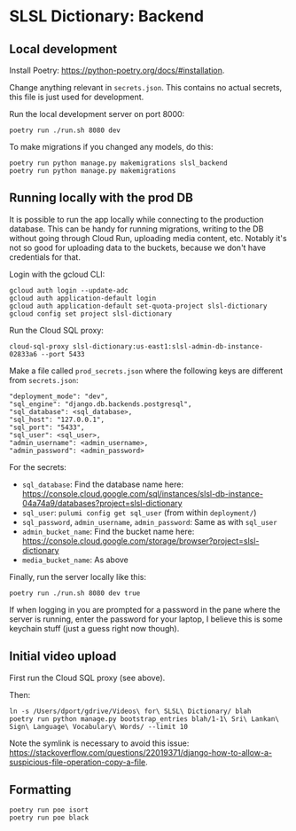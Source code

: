 # SLSL Dictionary: Backend

## Local development
Install Poetry: https://python-poetry.org/docs/#installation.

Change anything relevant in `secrets.json`. This contains no actual secrets, this file is just used for development.

Run the local development server on port 8000:
```
poetry run ./run.sh 8080 dev
```

To make migrations if you changed any models, do this:
```
poetry run python manage.py makemigrations slsl_backend
poetry run python manage.py makemigrations
```

## Running locally with the prod DB
It is possible to run the app locally while connecting to the production database. This can be handy for running migrations, writing to the DB without going through Cloud Run, uploading media content, etc. Notably it's not so good for uploading data to the buckets, because we don't have credentials for that.

Login with the gcloud CLI:
```
gcloud auth login --update-adc
gcloud auth application-default login
gcloud auth application-default set-quota-project slsl-dictionary
gcloud config set project slsl-dictionary
```

Run the Cloud SQL proxy:
```
cloud-sql-proxy slsl-dictionary:us-east1:slsl-admin-db-instance-02833a6 --port 5433
```

Make a file called `prod_secrets.json` where the following keys are different from `secrets.json`:
```
"deployment_mode": "dev",
"sql_engine": "django.db.backends.postgresql",
"sql_database": <sql_database>,
"sql_host": "127.0.0.1",
"sql_port": "5433",
"sql_user": <sql_user>,
"admin_username": <admin_username>,
"admin_password": <admin_password>
```

For the secrets:
- `sql_database`: Find the database name here: https://console.cloud.google.com/sql/instances/slsl-db-instance-04a74a9/databases?project=slsl-dictionary
- `sql_user`: `pulumi config get sql_user` (from within `deployment/`)
- `sql_password`, `admin_username`, `admin_password`: Same as with `sql_user`
- `admin_bucket_name`: Find the bucket name here: https://console.cloud.google.com/storage/browser?project=slsl-dictionary
- `media_bucket_name`: As above

Finally, run the server locally like this:
```
poetry run ./run.sh 8080 dev true
```

If when logging in you are prompted for a password in the pane where the server is running, enter the password for your laptop, I believe this is some keychain stuff (just a guess right now though).

## Initial video upload
First run the Cloud SQL proxy (see above).

Then:
```
ln -s /Users/dport/gdrive/Videos\ for\ SLSL\ Dictionary/ blah
poetry run python manage.py bootstrap_entries blah/1-1\ Sri\ Lankan\ Sign\ Language\ Vocabulary\ Words/ --limit 10
```

Note the symlink is necessary to avoid this issue: https://stackoverflow.com/questions/22019371/django-how-to-allow-a-suspicious-file-operation-copy-a-file.

## Formatting
```
poetry run poe isort
poetry run poe black
```
